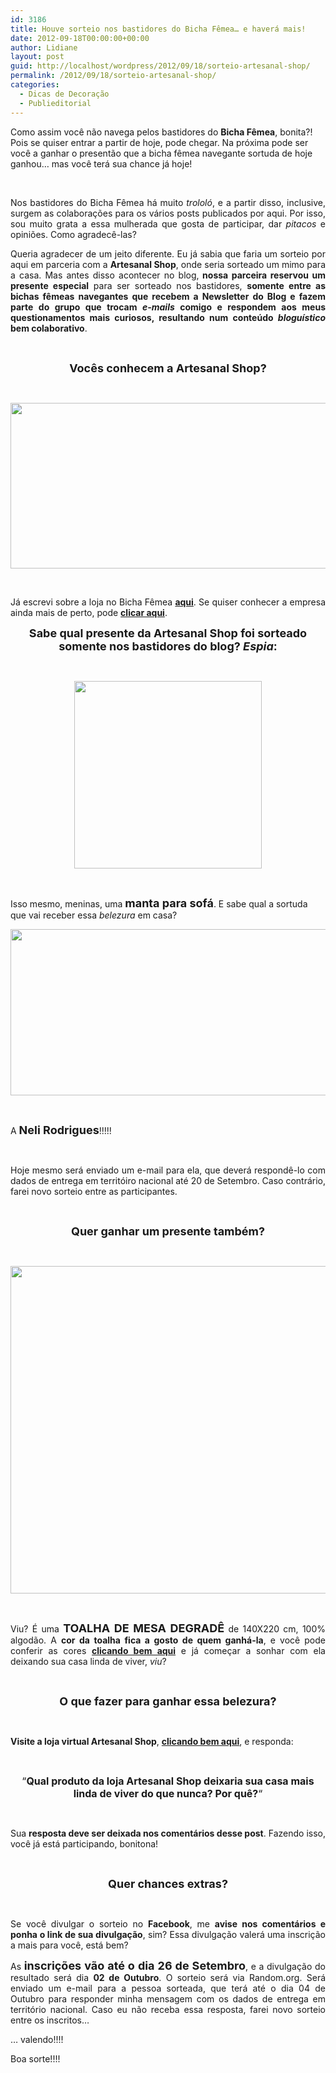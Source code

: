```yaml
---
id: 3186
title: Houve sorteio nos bastidores do Bicha Fêmea… e haverá mais!
date: 2012-09-18T00:00:00+00:00
author: Lidiane
layout: post
guid: http://localhost/wordpress/2012/09/18/sorteio-artesanal-shop/
permalink: /2012/09/18/sorteio-artesanal-shop/
categories:
  - Dicas de Decoração
  - Publieditorial
---
```

Como assim você não navega pelos bastidores do **Bicha Fêmea**, bonita?! Pois se quiser entrar a partir de hoje, pode chegar. Na próxima pode ser você a ganhar o presentão que a bicha fêmea navegante sortuda de hoje ganhou… mas você terá sua chance já hoje!

&nbsp;

<p align="justify">
  Nos bastidores do Bicha Fêmea há muito <em>trololó</em>, e a partir disso, inclusive, surgem as colaborações para os vários posts publicados por aqui. Por isso, sou muito grata a essa mulherada que gosta de participar, dar <em>pitacos </em>e opiniões. Como agradecê-las?
</p>

<!--more-->

<p align="justify">
  Queria agradecer de um jeito diferente. Eu já sabia que faria um sorteio por aqui em parceria com a <strong>Artesanal Shop</strong>, onde seria sorteado um mimo para a casa. Mas antes disso acontecer no blog,<strong> nossa parceira reservou um presente especial</strong> para ser sorteado nos bastidores, <strong>somente entre as bichas fêmeas navegantes que recebem a Newsletter do Blog e fazem parte do grupo que trocam <em>e-mails</em> comigo e respondem aos meus questionamentos mais curiosos, resultando num conteúdo <em>bloguístico</em> bem colaborativo</strong>.
</p>

&nbsp;

<p align="center">
  <strong><span style="font-size: large;">Vocês conhecem a Artesanal Shop?</span></strong>
</p>

&nbsp;

<p align="center">
  <a href="http://www.trololodemulher.com.br/2012/07/31/artesanal-shop-loja-decoracao/artesanal-shop/" rel="attachment wp-att-8955"><img class="alignnone size-full wp-image-8955" title="ARTESANAL SHOP" src="http://www.trololodemulher.com.br/blog/wp-content/uploads/2012/07/ARTESANAL-SHOP.png" alt="" width="600" height="265" /></a>
</p>

&nbsp;

<p align="justify">
  Já escrevi sobre a loja no Bicha Fêmea <strong><a href="http://www.trololodemulher.com.br/2012/07/31/artesanal-shop-loja-decoracao/">aqui</a></strong>. Se quiser conhecer a empresa ainda mais de perto, pode <strong><a href="http://www.artesanalshop.com.br/" target="_blank">clicar aqui</a></strong>.
</p>

<p align="center">
  <strong><span style="font-size: large;">Sabe qual presente da Artesanal Shop foi sorteado somente nos bastidores do blog? <em>Espia</em>:</span></strong>
</p>

&nbsp;

<p align="center">
  <a href="http://www.trololodemulher.com.br/2012/09/18/sorteio-artesanal-shop/manta-sofa-artesanal-shop/" rel="attachment wp-att-9134"><img class="alignnone size-full wp-image-9134" title="MANTA-SOFA-ARTESANAL SHOP" src="http://www.trololodemulher.com.br/blog/wp-content/uploads/2012/09/MANTA-SOFA-ARTESANAL-SHOP.jpg" alt="" width="300" height="300" /></a>
</p>

&nbsp;

Isso mesmo, meninas, uma **<span style="font-size: large;">manta para sofá</span>**. E sabe qual a sortuda que vai receber essa _belezura_ em casa?

<p style="text-align: center;">
  <a href="http://www.trololodemulher.com.br/2012/09/18/sorteio-artesanal-shop/resultado-sorteio-mailing/" rel="attachment wp-att-9136"><img class="alignnone size-full wp-image-9136" title="Resultado Sorteio Mailing" src="http://www.trololodemulher.com.br/blog/wp-content/uploads/2012/09/Resultado-Sorteio-Mailing.png" alt="" width="600" height="266" /></a>
</p>

&nbsp;

A **<span style="font-size: large;">Neli Rodrigues</span>**!!!!!

&nbsp;

<p align="justify">
  Hoje mesmo será enviado um e-mail para ela, que deverá respondê-lo com dados de entrega em territóiro nacional até 20 de Setembro. Caso contrário, farei novo sorteio entre as participantes.
</p>

&nbsp;

<p align="center">
  <strong><span style="font-size: large;">Quer ganhar um presente também?</span></strong>
</p>

&nbsp;

<p align="center">
  <a href="http://www.trololodemulher.com.br/2012/09/18/sorteio-artesanal-shop/decoracao-casa-toalha-mesa/" rel="attachment wp-att-9131"><img class="alignnone size-full wp-image-9131" title="DECORACAO-CASA-TOALHA-MESA" src="http://www.trololodemulher.com.br/blog/wp-content/uploads/2012/09/DECORACAO-CASA-TOALHA-MESA.png" alt="" width="557" height="524" /></a>
</p>

&nbsp;

<p align="justify">
  Viu? É uma <strong><span style="font-size: large;">TOALHA DE MESA DEGRADÊ</span></strong> de 140X220 cm, 100% algodão. A <strong>cor da toalha fica a gosto de quem ganhá-la</strong>, e você pode conferir as cores <strong><a href="http://www.artesanalshop.com.br/toalha-de-mesa-jogo-americano/toalha-de-mesa/toalha-de-mesa-degrade-220.html#" target="_blank">clicando bem aqui</a></strong> e já começar a sonhar com ela deixando sua casa linda de viver, <em>viu</em>?
</p>

&nbsp;

<p align="center">
  <strong><span style="font-size: large;">O que fazer para ganhar essa belezura?</span></strong>
</p>

&nbsp;

<p align="justify">
  <strong>Visite a loja virtual Artesanal Shop</strong>, <strong><a href="http://www.artesanalshop.com.br/" target="_blank">clicando bem aqui</a></strong>, e responda:
</p>

&nbsp;

<p align="center">
  <span style="font-size: medium;">“<strong>Qual produto da loja Artesanal Shop deixaria sua casa mais linda de viver do que nunca? Por quê?</strong>&#8220;</span>
</p>

&nbsp;

<p align="justify">
  Sua <strong>resposta deve ser deixada nos comentários desse post</strong>. Fazendo isso, você já está participando, bonitona!
</p>

&nbsp;

<p align="center">
  <strong><span style="font-size: large;">Quer chances extras?</span></strong>
</p>

&nbsp;

<p align="justify">
  Se você divulgar o sorteio no <strong>Facebook</strong>, me <strong>avise nos comentários e ponha o link de sua divulgação</strong>, sim? Essa divulgação valerá uma inscrição a mais para você, está bem?
</p>

<p align="justify">
  As <strong><span style="font-size: large;">inscrições vão até o dia 26 de Setembro</span></strong>, e a divulgação do resultado será dia <strong>02 de Outubro</strong>. O sorteio será via Random.org. Será enviado um e-mail para a pessoa sorteada, que terá até o dia 04 de Outubro para responder minha mensagem com os dados de entrega em território nacional. Caso eu não receba essa resposta, farei novo sorteio entre os inscritos…
</p>

<p align="justify">
  … valendo!!!!
</p>

<p align="justify">
  Boa sorte!!!!
</p>